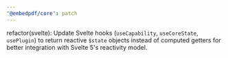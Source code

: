 ```yaml
---
'@embedpdf/core': patch
---
```


refactor(svelte): Update Svelte hooks (`useCapability`, `useCoreState`, `usePlugin`) to return reactive `$state` objects instead of computed getters for better integration with Svelte 5's reactivity model.
